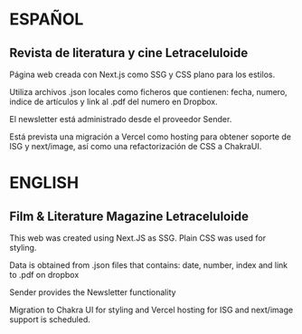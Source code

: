 # ESPAÑOL
## Revista de literatura y cine Letraceluloide
Página web creada con Next.js como SSG y CSS plano para los estilos.

Utiliza archivos .json locales como ficheros que contienen: fecha, numero, indice de artículos y link al .pdf del numero en Dropbox.

El newsletter está administrado desde el proveedor Sender.

Está prevista una migración a Vercel como hosting para obtener soporte de ISG y next/image, así como una refactorización de CSS a ChakraUI.

# ENGLISH
## Film & Literature Magazine Letraceluloide
This web was created using Next.JS as SSG. Plain CSS was used for styling.  

Data is obtained from .json files that contains: date, number, index and link to .pdf on dropbox  

Sender provides the Newsletter functionality  

Migration to Chakra UI for styling and Vercel hosting for ISG and next/image support is scheduled.


